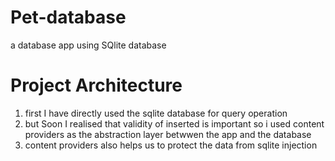 # Pet-database
a database app using SQlite database

# Project Architecture
1. first I have directly used the sqlite database for query operation
2. but Soon I realised that validity of inserted is important so i used content providers as the abstraction layer betwwen the app and the database
3. content providers also helps us to protect the data from sqlite injection

